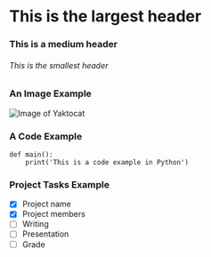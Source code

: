 # This is the largest header
### This is a medium header
###### This is the smallest header

### An Image Example

![Image of Yaktocat](https://octodex.github.com/images/yaktocat.png)

### A Code Example

```
def main():
    print('This is a code example in Python')
```
### Project Tasks Example

- [x] Project name
- [X] Project members
- [ ] Writing
- [ ] Presentation
- [ ] Grade
